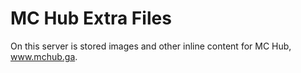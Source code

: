 # MC Hub Extra Files

On this server is stored images and other inline content for MC Hub, www.mchub.ga.
